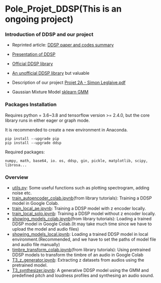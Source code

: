 # Pole_Projet_DDSP(This is an ongoing project)

### Introduction of DDSP and our project

* Reprinted article: [DDSP paper and codes summary](https://www.cmwonderland.com/blog/2020/03/01/ddsp_sum/)
* [Presentation of DDSP](https://github.com/XinjianOUYANG/Pole_Projet_DDSP/blob/620ced17411f5a450748d51fc227040f787b98c1/T1/DDSP_T1.pdf)
* [Official DDSP library](https://github.com/magenta/ddsp)
* [An unofficial DDSP library](https://github.com/Manza12/DDSP) but valuable
* Description of our project [Projet 2A - Simon Leglaive.pdf](https://github.com/XinjianOUYANG/Pole_Projet_DDSP/blob/76cc7467678985e2750b62647fb39c616d7223e7/PDF_documents/Projet%202A%20-%20Simon%20Leglaive.pdf)

* Gaussian Mixture Model [sklearn GMM](https://scikit-learn.org/stable/modules/mixture.html#gmm)

### Packages Installation

Requires python = 3.6~3.8 and tensorflow version >= 2.4.0, but the core library runs in either eager or graph mode.

It is recommended  to create a new environment in Anaconda.

    pip install --upgrade pip
    pip install --upgrade ddsp

Required packages:

    numpy, math, base64, io. os, ddsp, gin, pickle, matplotlib, scipy, librosa...
    
### Overview

* [utils.py](https://github.com/XinjianOUYANG/Pole_Projet_DDSP/blob/7568f3114fca4b9c59558036f09a01a27b756d39/utils.py): Some useful functions such as plotting spectrogram, adding noise etc.
* [train_autoencoder_colab.ipynb](https://github.com/XinjianOUYANG/Pole_Projet_DDSP/blob/7568f3114fca4b9c59558036f09a01a27b756d39/train_autoencoder.ipynb)(from library tutorials): Training a DDSP model in Google Colab.
* [train_local_ae.ipynb](https://github.com/XinjianOUYANG/Pole_Projet_DDSP/blob/main/train_local_ae.ipynb): Training a DDSP model with z encoder locally.
* [train_local_solo.ipynb](https://github.com/XinjianOUYANG/Pole_Projet_DDSP/blob/main/train_local_solo.ipynb): Training a DDSP model without z encoder locally.
* [showing_models_colab.ipynb](https://github.com/XinjianOUYANG/Pole_Projet_DDSP/blob/7568f3114fca4b9c59558036f09a01a27b756d39/showing_models_colab.ipynb)(from library tutorials): Loading a trained DDSP model in Google Colab.(It may take  much time since we have to upload the model and audio files)
* [showing_models_local.ipynb](https://github.com/XinjianOUYANG/Pole_Projet_DDSP/blob/7568f3114fca4b9c59558036f09a01a27b756d39/showing_models_local.ipynb): Loading a trained DDSP model in local environment.(Recommended, and we have to set the paths of model file and audio file manually)
* [timbre_transform_colab.ipynb](https://github.com/XinjianOUYANG/Pole_Projet_DDSP/blob/c3b213e64ba9fbbdf3cf16d0467e2896124bbdb7/timbre_transfer.ipynb)(from library tutorials): Using pretrained DDSP models to transform the timbre of an audio in Google Colab
* [T3_z_generator.ipynb](https://github.com/XinjianOUYANG/Pole_Projet_DDSP/blob/main/T3_z_generator.ipynb): Extracting z datasets from audios using the pretrained model.
* [T3_synthesizer.ipynb](https://github.com/XinjianOUYANG/Pole_Projet_DDSP/blob/main/T3_synthesizer.ipynb): A generative DDSP model using the GMM and predefined pitch and loudness profiles and synthesing an audio sound.
